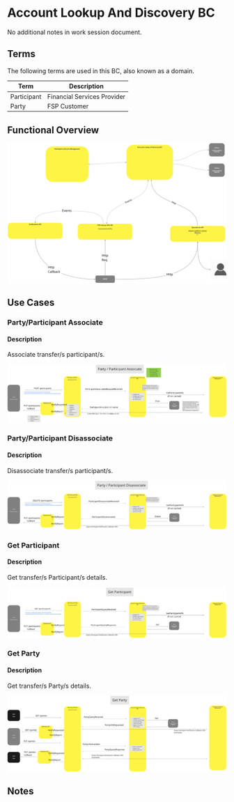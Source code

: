 # Account Lookup And Discovery BC

No additional notes in work session document.

## Terms

The following terms are used in this BC, also known as a domain.

| Term | Description |
|---|---|
| Participant | Financial Services Provider |
| Party | FSP Customer |

## Functional Overview

![Use Case - Functional Overview](./assets/aldFunctionalFlow20210825.png)
>

## Use Cases

### Party/Participant Associate

#### Description

Associate transfer/s participant/s.

![Use Case - Party/Participant Associate](./assets/aldPartyParticipantAssoc_20210825.png)
>

### Party/Participant Disassociate

#### Description

Disassociate transfer/s participant/s.

![Use Case - Party/Participant Disassociate](./assets/aldPartyParticipantDisassoc_20210825.png)
>

### Get Participant

#### Description

Get transfer/s Participant/s details.

![Use Case - Get Participant](./assets/aldGetParticipant_20210825.png)
>

### Get Party

#### Description

Get transfer/s Party/s details.

![Use Case - Get Party](./assets/aldGetParty_20210825.png)
>

<!-- Footnotes themselves at the bottom. -->
## Notes

[^1]: Common Interfaces: [Mojaloop Common Interface List](../../commonInterfaces.md)
